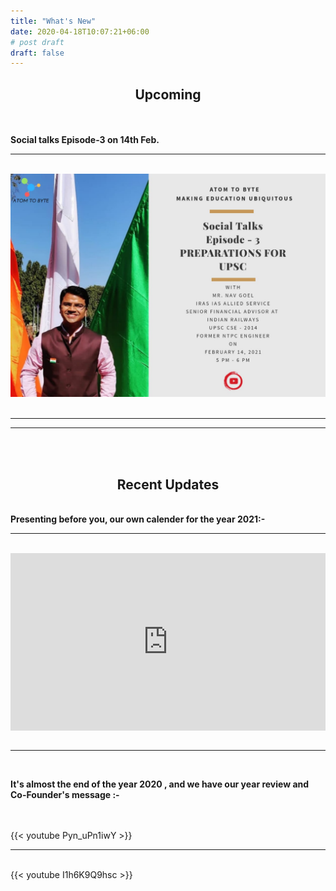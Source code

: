 ```yaml
---
title: "What's New"
date: 2020-04-18T10:07:21+06:00
# post draft
draft: false
---
```

<h2><center>Upcoming</center></h2>
<br>
<br>
<b>Social talks Episode-3 on 14th Feb.</b>
<br>
<hr>
<br>
<div style="position: relative; height: auto; overflow: auto;">
  <img src="images/new1.jpeg" height="auto">
</div>
<br>
<hr>
<hr>
<br>
<br>
<h2><center>Recent Updates</center></h2>
<br>
<b>Presenting before you, our own calender for the year 2021:-</b>
<br>
<hr>
<br>
<div style="position: relative; padding-bottom: 56.25%; height: 0; overflow: hidden;">
  <iframe src="https://drive.google.com/file/d/1WY2G12Z4DusF5C4b_RDRAq0tFzv-IzV5/preview" style="position: absolute; top: 0; left: 0; width: 100%; height: 100%; border:0;" allowfullscreen="" title="YouTube Video"></iframe>
</div>
<br>
<hr>
<br>
<p><b>It's almost the end of the year 2020 , and we have our year review and Co-Founder's message :-</b></p>
<br>
<br>
{{< youtube Pyn_uPn1iwY >}}
<br>
<hr>
<br>
{{< youtube I1h6K9Q9hsc >}}
<br>
<br>


